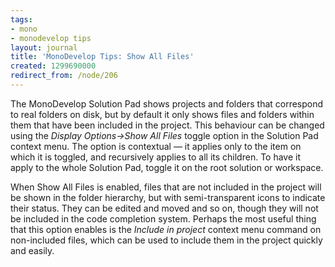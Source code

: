 ```yaml
---
tags:
- mono
- monodevelop tips
layout: journal
title: 'MonoDevelop Tips: Show All Files'
created: 1299690000
redirect_from: /node/206
---
```

The MonoDevelop Solution Pad shows projects and folders that correspond to real folders on disk, but by default it only shows files and folders within them that have been included in the project. This behaviour can be changed using the _Display Options->Show All Files_ toggle option in the Solution Pad context menu.<!--break--> The option is contextual &mdash; it applies only to the item on which it is toggled, and recursively applies to all its children. To have it apply to the whole Solution Pad, toggle it on the root solution or workspace.

When Show All Files is enabled, files that are not included in the project will be shown in the folder hierarchy, but with semi-transparent icons to indicate their status. They can be edited and moved and so on, though they will not be included in the code completion system. Perhaps the most useful thing that this option enables is the _Include in project_ context menu command on non-included files, which can be used to include them in the project quickly and easily. 
